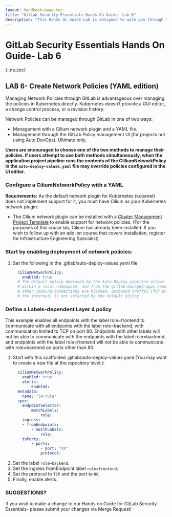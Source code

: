 ```yaml
---
layout: handbook-page-toc
title: "GitLab Security Essentials Hands On Guide- Lab 6"
description: "This Hands On Guide Lab is designed to walk you through the lab exercises used in the GitLab Security Essentials course."
---
```

# GitLab Security Essentials Hands On Guide- Lab 6
{:.no_toc}

## LAB 6- Create Network Policies (YAML edition)
Managing Network Policies through GitLab is advantageous over managing the policies in Kubernetes directly. Kubernetes doesn’t provide a GUI editor, a change control process, or a revision history. 

Network Policies can be managed through GitLab in one of two ways:
- Management with a Cilium network plugin and a YAML file.
- Management through the GitLab Policy management UI (for projects not using Auto DevOps). Ultimate only.

**Users are encouraged to choose one of the two methods to manage their policies. If users attempt to use both methods simultaneously, when the application project pipeline runs the contents of the CilliumNetworkPolicy in the `auto-deploy-values.yaml` file may override policies configured in the UI editor.**

### Configure a CiliumNetworkPolicy with a YAML
**Requirements:**
As the default network plugin for Kubernetes (kubenet) does not implement support for it, you must have Cilium as your Kubernetes network plugin:
- The Cilium network plugin can be installed with a [Cluster Management Project Template](https://docs.gitlab.com/ee/user/clusters/management_project_template.html) to enable support for network policies.
(For the purposes of this couse lab, Cilium has already been installed. If you wish to follow up with an add-on course that covers installation, register for Infrastructure Engineering Specialist)

### Start by enabling deployment of network policies:
1. Set the following in the .gitlab/auto-deploy-values.yaml file
    ```yaml
      ciliumNetworkPolicy:
        enabled: true
      # The default policy deployed by the Auto Deploy pipeline allows traffic 
      # within a local namespace, and from the gitlab-managed-apps namespace. All 
      # other inbound connections are blocked. Outbound traffic (for example, to 
      # the internet) is not affected by the default policy.
    ```
### Define a Labels-dependent Layer 4 policy
This example enables all endpoints with the label role=frontend to communicate with all endpoints with the label role=backend, with communication limited to TCP on port 80. Endpoints with other labels will not be able to communicate with the endpoints with the label role=backend, and endpoints with the label role=frontend will not be able to communicate with role=backend on ports other than 80.

1. Start with this scaffolded .gitlab/auto-deploy-values.yaml (You may want to create a new file at the repository level.):
    ```yaml
      ciliumNetworkPolicy:
        enabled: true
        alerts:
            enabled:
      metadata:
        name: "l4-rule"
      spec:
        endpointSelector:
            matchLabels:
                role: 
        ingress:
        - fromEndpoints:
            - matchLabels:
                role: 
        toPorts:
            - ports:
                - port: "XX"
                protocol:
    ```
1. Set the label `role=backend`.
1. Set the ingress fromEndpoint label `role=frontend`.
1. Set the protocol to `TCP` and the port to `80`.
1. Finally, enable alerts.

### SUGGESTIONS?

If you wish to make a change to our Hands on Guide for GitLab Security Essentials- please submit your changes via Merge Request!


